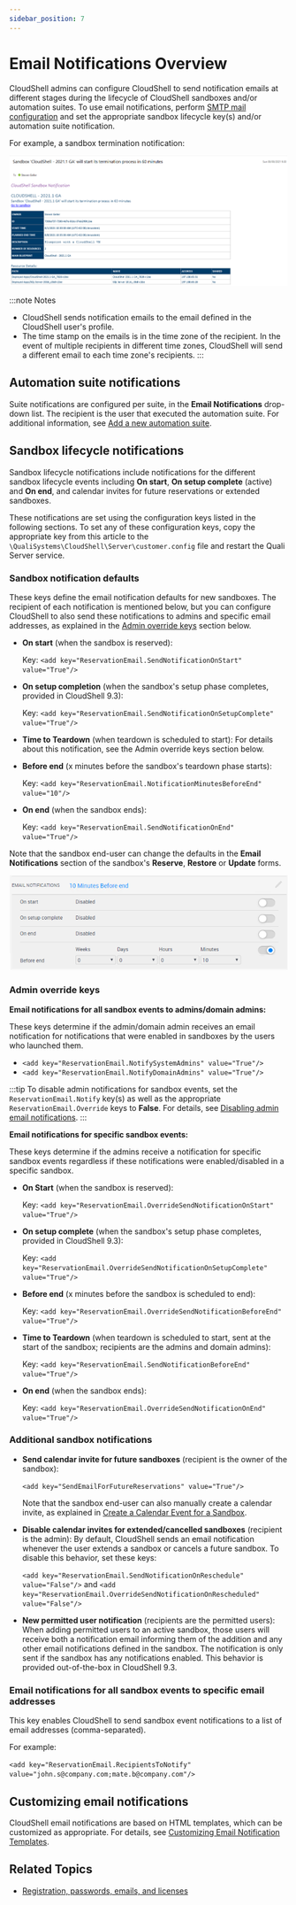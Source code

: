 ```yaml
---
sidebar_position: 7
---
```


# Email Notifications Overview

CloudShell admins can configure CloudShell to send notification emails at different stages during the lifecycle of CloudShell sandboxes and/or automation suites. To use email notifications, perform [SMTP mail configuration](../../install-configure/cloudshell-suite/configure-products/admin-config-settings.md#smtp-mail-configuration) and set the appropriate sandbox lifecycle key(s) and/or automation suite notification.

For example, a sandbox termination notification:

![](/Images/Admin-Guide/Setting-Up-CloudShell/EmailNotificationExample.png)

:::note Notes
- CloudShell sends notification emails to the email defined in the CloudShell user's profile.
- The time stamp on the emails is in the time zone of the recipient. In the event of multiple recipients in different time zones, CloudShell will send a different email to each time zone's recipients.
:::

## Automation suite notifications

Suite notifications are configured per suite, in the **Email Notifications** drop-down list. The recipient is the user that executed the automation suite. For additional information, see [Add a new automation suite](../../portal/job-scheduling/manage-automation-suites/add-suites.md).

## Sandbox lifecycle notifications

Sandbox lifecycle notifications include notifications for the different sandbox lifecycle events including **On start**, **On setup complete** (active) and **On end**, and calendar invites for future reservations or extended sandboxes.

These notifications are set using the configuration keys listed in the following sections. To set any of these configuration keys, copy the appropriate key from this article to the `\QualiSystems\CloudShell\Server\customer.config` file and restart the Quali Server service.

### Sandbox notification defaults

These keys define the email notification defaults for new sandboxes. The recipient of each notification is mentioned below, but you can configure CloudShell to also send these notifications to admins and specific email addresses, as explained in the [Admin override keys](#admin-override-keys) section below.

- **On start** (when the sandbox is reserved):
    
    Key: `<add key="ReservationEmail.SendNotificationOnStart" value="True"/>`
    
- **On setup completion** (when the sandbox's setup phase completes, provided in CloudShell 9.3):
    
    Key: `<add key="ReservationEmail.SendNotificationOnSetupComplete" value="True"/>`
    
- **Time to Teardown** (when teardown is scheduled to start): For details about this notification, see the Admin override keys section below.
- **Before end** (x minutes before the sandbox's teardown phase starts):
    
    Key: `<add key="ReservationEmail.NotificationMinutesBeforeEnd" value="10"/>`
    
- **On end** (when the sandbox ends):
    
    Key: `<add key="ReservationEmail.SendNotificationOnEnd" value="True"/>`
    

Note that the sandbox end-user can change the defaults in the **Email Notifications** section of the sandbox's **Reserve**, **Restore** or **Update** forms.

![](/Images/CloudShell-Portal/Lab-Management/Reservations/ReservePaneEmailNotificaions.png)

### Admin override keys

**Email notifications for all sandbox events to admins/domain admins:**

These keys determine if the admin/domain admin receives an email notification for notifications that were enabled in sandboxes by the users who launched them.

- `<add key="ReservationEmail.NotifySystemAdmins" value="True"/>`
- `<add key="ReservationEmail.NotifyDomainAdmins" value="True"/>`

:::tip
To disable admin notifications for sandbox events, set the `ReservationEmail.Notify` key(s) as well as the appropriate `ReservationEmail.Override` keys to **False**. For details, see [Disabling admin email notifications](../../admin/setting-up-cloudshell/cloudshell-configuration-options/advanced-cloudshell-customizations.md#disabling-admin-email-notifications).
:::

**Email notifications for specific sandbox events:**

These keys determine if the admins receive a notification for specific sandbox events regardless if these notifications were enabled/disabled in a specific sandbox.

- **On Start** (when the sandbox is reserved):
    
    Key: `<add key="ReservationEmail.OverrideSendNotificationOnStart" value="True"/>`
    
- **On setup complete** (when the sandbox's setup phase completes, provided in CloudShell 9.3):
    
    Key: `<add key="ReservationEmail.OverrideSendNotificationOnSetupComplete" value="True"/>`
    
- **Before end** (x minutes before the sandbox is scheduled to end):
    
    Key: `<add key="ReservationEmail.OverrideSendNotificationBeforeEnd" value="True"/>`
    
- **Time to Teardown** (when teardown is scheduled to start, sent at the start of the sandbox; recipients are the admins and domain admins):
    
    Key: `<add key="ReservationEmail.SendNotificationBeforeEnd" value="True"/>`
    
- **On end** (when the sandbox ends):
    
    Key: `<add key="ReservationEmail.OverrideSendNotificationOnEnd" value="True"/>`
    

### Additional sandbox notifications

- **Send calendar invite for future sandboxes** (recipient is the owner of the sandbox):
    
    `<add key="SendEmailForFutureReservations" value="True"/>`
    
    Note that the sandbox end-user can also manually create a calendar invite, as explained in [Create a Calendar Event for a Sandbox](../../portal/sandboxes/sandbox-workspace/create-cal-event-for-sandbox.md).
    
- **Disable calendar invites for extended/cancelled sandboxes** (recipient is the admin): By default, CloudShell sends an email notification whenever the user extends a sandbox or cancels a future sandbox. To disable this behavior, set these keys:
    
    `<add key="ReservationEmail.SendNotificationOnReschedule" value="False"/>` and `<add key="ReservationEmail.OverrideSendNotificationOnRescheduled" value="False"/>`
    
- **New permitted user notification** (recipients are the permitted users): When adding permitted users to an active sandbox, those users will receive both a notification email informing them of the addition and any other email notifications defined in the sandbox. The notification is only sent if the sandbox has any notifications enabled. This behavior is provided out-of-the-box in CloudShell 9.3.

### Email notifications for all sandbox events to specific email addresses

This key enables CloudShell to send sandbox event notifications to a list of email addresses (comma-separated).

For example:

`<add key="ReservationEmail.RecipientsToNotify" value="john.s@company.com;mate.b@company.com"/>`

## Customizing email notifications

CloudShell email notifications are based on HTML templates, which can be customized as appropriate. For details, see [Customizing Email Notification Templates](../../admin/setting-up-cloudshell/cloudshell-configuration-options/customizing-email-notification-templates.md).

## Related Topics

- [Registration, passwords, emails, and licenses](../../admin/setting-up-cloudshell/cloudshell-configuration-options/advanced-cloudshell-customizations.md#registration-passwords-emails-and-licenses)